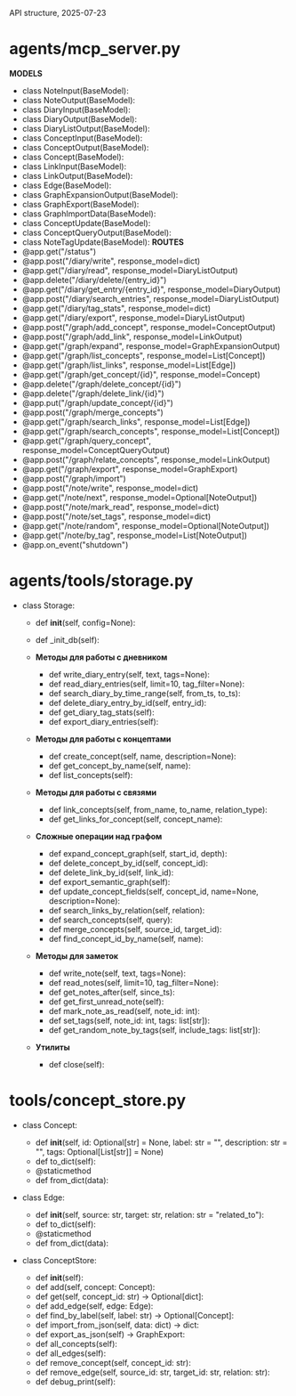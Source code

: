 API structure, 2025-07-23

# agents/mcp_server.py

**MODELS**
- class NoteInput(BaseModel):
- class NoteOutput(BaseModel):
- class DiaryInput(BaseModel):
- class DiaryOutput(BaseModel):
- class DiaryListOutput(BaseModel):
- class ConceptInput(BaseModel):
- class ConceptOutput(BaseModel):
- class Concept(BaseModel):
- class LinkInput(BaseModel):
- class LinkOutput(BaseModel):
- class Edge(BaseModel):
- class GraphExpansionOutput(BaseModel):
- class GraphExport(BaseModel):
- class GraphImportData(BaseModel):
- class ConceptUpdate(BaseModel):
- class ConceptQueryOutput(BaseModel):
- class NoteTagUpdate(BaseModel):
**ROUTES**
- @app.get("/status")
- @app.post("/diary/write", response_model=dict)
- @app.get("/diary/read", response_model=DiaryListOutput)
- @app.delete("/diary/delete/{entry_id}")
- @app.get("/diary/get_entry/{entry_id}", response_model=DiaryOutput)
- @app.post("/diary/search_entries", response_model=DiaryListOutput)
- @app.get("/diary/tag_stats", response_model=dict)
- @app.get("/diary/export", response_model=DiaryListOutput)
- @app.post("/graph/add_concept", response_model=ConceptOutput)
- @app.post("/graph/add_link", response_model=LinkOutput)
- @app.get("/graph/expand", response_model=GraphExpansionOutput)
- @app.get("/graph/list_concepts", response_model=List[Concept])
- @app.get("/graph/list_links", response_model=List[Edge])
- @app.get("/graph/get_concept/{id}", response_model=Concept)
- @app.delete("/graph/delete_concept/{id}")
- @app.delete("/graph/delete_link/{id}")
- @app.put("/graph/update_concept/{id}")
- @app.post("/graph/merge_concepts")
- @app.get("/graph/search_links", response_model=List[Edge])
- @app.get("/graph/search_concepts", response_model=List[Concept])
- @app.get("/graph/query_concept", response_model=ConceptQueryOutput)
- @app.post("/graph/relate_concepts", response_model=LinkOutput)
- @app.get("/graph/export", response_model=GraphExport)
- @app.post("/graph/import")
- @app.post("/note/write", response_model=dict)
- @app.get("/note/next", response_model=Optional[NoteOutput])
- @app.post("/note/mark_read", response_model=dict)
- @app.post("/note/set_tags", response_model=dict)
- @app.get("/note/random", response_model=Optional[NoteOutput])
- @app.get("/note/by_tag", response_model=List[NoteOutput])
- @app.on_event("shutdown")

# agents/tools/storage.py

- class Storage:
  - def __init__(self, config=None):
  - def _init_db(self):
  - **Методы для работы с дневником**
    - def write_diary_entry(self, text, tags=None):
    - def read_diary_entries(self, limit=10, tag_filter=None):
    - def search_diary_by_time_range(self, from_ts, to_ts):
    - def delete_diary_entry_by_id(self, entry_id):
    - def get_diary_tag_stats(self):
    - def export_diary_entries(self):
  - **Методы для работы с концептами**
    - def create_concept(self, name, description=None):
    - def get_concept_by_name(self, name):
    - def list_concepts(self):
  - **Методы для работы с связями**
    - def link_concepts(self, from_name, to_name, relation_type):
    - def get_links_for_concept(self, concept_name):
  - **Сложные операции над графом**
    - def expand_concept_graph(self, start_id, depth):
    - def delete_concept_by_id(self, concept_id):
    - def delete_link_by_id(self, link_id):
    - def export_semantic_graph(self):
    - def update_concept_fields(self, concept_id, name=None, description=None):
    - def search_links_by_relation(self, relation):
    - def search_concepts(self, query):
    - def merge_concepts(self, source_id, target_id):
    - def find_concept_id_by_name(self, name):
  - **Методы для заметок**
    - def write_note(self, text, tags=None):
    - def read_notes(self, limit=10, tag_filter=None):
    - def get_notes_after(self, since_ts):
    - def get_first_unread_note(self):
    - def mark_note_as_read(self, note_id: int):
    - def set_tags(self, note_id: int, tags: list[str]):
    - def get_random_note_by_tags(self, include_tags: list[str]):

  - **Утилиты**
    - def close(self):

# tools/concept_store.py

- class Concept:
  - def __init__(self, id: Optional[str] = None, label: str = "", description: str = "", tags: Optional[List[str]] = None)
  - def to_dict(self):
  - @staticmethod
  - def from_dict(data):

- class Edge:
  - def __init__(self, source: str, target: str, relation: str = "related_to"):
  - def to_dict(self):
  - @staticmethod
  - def from_dict(data):

- class ConceptStore:
  - def __init__(self):
  - def add(self, concept: Concept):
  - def get(self, concept_id: str) -> Optional[dict]:
  - def add_edge(self, edge: Edge):
  - def find_by_label(self, label: str) -> Optional[Concept]:
  - def import_from_json(self, data: dict) -> dict:
  - def export_as_json(self) -> GraphExport:
  - def all_concepts(self):
  - def all_edges(self):
  - def remove_concept(self, concept_id: str):
  - def remove_edge(self, source_id: str, target_id: str, relation: str):
  - def debug_print(self):
